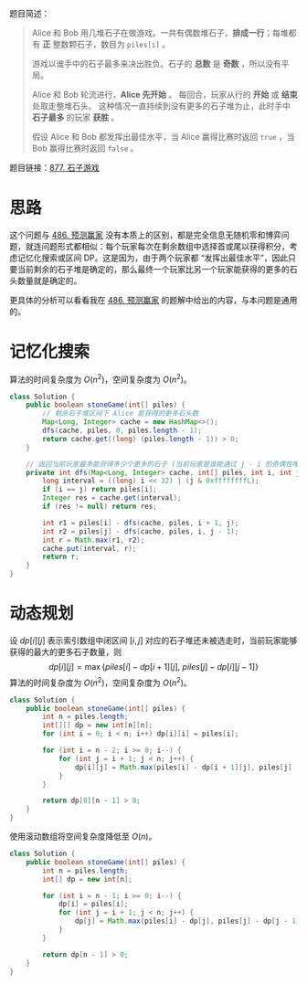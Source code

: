 题目简述：

> Alice 和 Bob 用几堆石子在做游戏。一共有偶数堆石子，**排成一行**；每堆都有 **正** 整数颗石子，数目为 `piles[i]` 。
>
> 游戏以谁手中的石子最多来决出胜负。石子的 **总数** 是 **奇数** ，所以没有平局。
>
> Alice 和 Bob 轮流进行，**Alice 先开始** 。 每回合，玩家从行的 **开始** 或 **结束** 处取走整堆石头。 这种情况一直持续到没有更多的石子堆为止，此时手中 **石子最多** 的玩家 **获胜** 。
>
> 假设 Alice 和 Bob 都发挥出最佳水平，当 Alice 赢得比赛时返回 `true` ，当 Bob 赢得比赛时返回 `false` 。

题目链接：[877. 石子游戏](https://leetcode.cn/problems/stone-game/)

# 思路

这个问题与 [486. 预测赢家](https://leetcode.cn/problems/predict-the-winner/) 没有本质上的区别，都是完全信息无随机零和博弈问题，就连问题形式都相似：每个玩家每次在剩余数组中选择首或尾以获得积分，考虑记忆化搜索或区间 DP。这是因为，由于两个玩家都 “发挥出最佳水平”，因此只要当前剩余的石子堆是确定的，那么最终一个玩家比另一个玩家能获得的更多的石头数量就是确定的。

更具体的分析可以看看我在 [486. 预测赢家](https://leetcode.cn/problems/predict-the-winner/) 的题解中给出的内容，与本问题是通用的。

# 记忆化搜索

算法的时间复杂度为 $O(n^2)$，空间复杂度为 $O(n^2)$。

```java
class Solution {
    public boolean stoneGame(int[] piles) {
        // 剩余石子堆区间下 Alice 能获得的更多石头数
        Map<Long, Integer> cache = new HashMap<>();
        dfs(cache, piles, 0, piles.length - 1);
        return cache.get((long) (piles.length - 1)) > 0;
    }

    // 返回当前玩家最多能获得多少个更多的石子 (当前玩家是谁能通过 j - i 的奇偶性唯一确定)
    private int dfs(Map<Long, Integer> cache, int[] piles, int i, int j) {
        long interval = ((long) i << 32) | (j & 0xffffffffL);
        if (i == j) return piles[i];
        Integer res = cache.get(interval);
        if (res != null) return res;

        int r1 = piles[i] - dfs(cache, piles, i + 1, j);
        int r2 = piles[j] - dfs(cache, piles, i, j - 1);
        int r = Math.max(r1, r2);
        cache.put(interval, r);
        return r;
    }
}
```

# 动态规划

设 $dp[i][j]$ 表示索引数组中闭区间 $[i,j]$ 对应的石子堆还未被选走时，当前玩家能够获得的最大的更多石子数量，则
$$
dp[i][j]=\max\big\{piles[i]-dp[i+1][j],\ piles[j]-dp[i][j-1]\big\}
$$
算法的时间复杂度为 $O(n^2)$，空间复杂度为 $O(n^2)$。

```java
class Solution {
    public boolean stoneGame(int[] piles) {
        int n = piles.length;
        int[][] dp = new int[n][n];
        for (int i = 0; i < n; i++) dp[i][i] = piles[i];

        for (int i = n - 2; i >= 0; i--) {
            for (int j = i + 1; j < n; j++) {
                dp[i][j] = Math.max(piles[i] - dp[i + 1][j], piles[j] - dp[i][j - 1]);
            }
        }

        return dp[0][n - 1] > 0;
    }
}
```

使用滚动数组将空间复杂度降低至 $O(n)$。

```java
class Solution {
    public boolean stoneGame(int[] piles) {
        int n = piles.length;
        int[] dp = new int[n];

        for (int i = n - 1; i >= 0; i--) {
            dp[i] = piles[i];
            for (int j = i + 1; j < n; j++) {
                dp[j] = Math.max(piles[i] - dp[j], piles[j] - dp[j - 1]);
            }
        }

        return dp[n - 1] > 0;
    }
}
```
